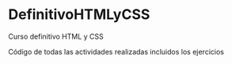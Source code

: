 # DefinitivoHTMLyCSS
Curso definitivo HTML y CSS

Código de todas las actividades realizadas incluidos los ejercicios

